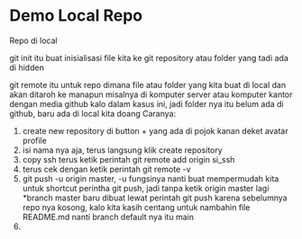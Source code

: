 # Demo Local Repo

Repo di local

git init itu buat inisialisasi file kita ke git repository atau folder yang tadi ada di hidden

git remote itu untuk repo dimana file atau folder yang kita buat di local dan akan ditaroh ke manapun misalnya di komputer server atau komputer kantor dengan media github kalo dalam kasus ini, jadi folder nya itu belum ada di github, baru ada di local kita doang
Caranya:
1. create new repository di button + yang ada di pojok kanan deket avatar profile
2. isi nama nya aja, terus langsung klik create repository
3. copy ssh terus ketik perintah git remote add origin si_ssh 
4. terus cek dengan ketik perintah git remote -v
5. git push -u origin master, -u fungsinya nanti buat mempermudah kita untuk shortcut perintha git push, jadi tanpa ketik origin master lagi
*branch master baru dibuat lewat perintah git push karena sebelumnya repo nya kosong, kalo kita kasih centang untuk nambahin file README.md nanti branch default nya itu main
6.
